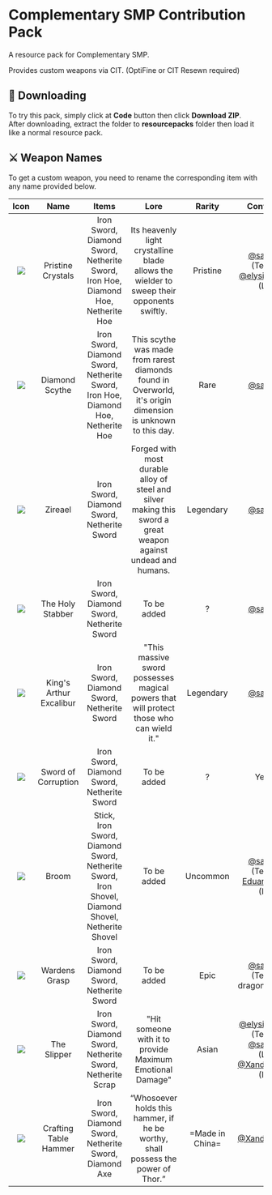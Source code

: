 
# Complementary SMP Contribution Pack

A resource pack for Complementary SMP.

Provides custom weapons via CIT. (OptiFine or CIT Resewn required)

## 📁 Downloading

To try this pack, simply click at **Code** button then click **Download ZIP**.  
After downloading, extract the folder to **resourcepacks** folder then load it like a normal resource pack.




## ⚔️ Weapon Names

To get a custom weapon, you need to rename the corresponding item with any name provided below.

|   Icon   |  Name     |   Items   |   Lore   |   Rarity   |   Contributor   |
| :--------: | :-------: | :-------: | :-------: | :-------: | :-------: |
| ![](https://cdn.discordapp.com/attachments/1026636135495127121/1043948648293208074/netherite_sword_1_.png) | Pristine Crystals | Iron Sword, Diamond Sword, Netherite Sword, <br> Iron Hoe, Diamond Hoe, Netherite Hoe | Its heavenly light crystalline blade allows the wielder to sweep their opponents swiftly. | Pristine | [@saiko125](https://www.github.com/saiko125) (Texture), [@elysiaSquared](https://github.com/elysiaSquared) (Lore) |
| ![](https://cdn.discordapp.com/attachments/1026636135495127121/1043948648008007800/netherite_sword.png) | Diamond Scythe | Iron Sword, Diamond Sword, Netherite Sword, <br> Iron Hoe, Diamond Hoe, Netherite Hoe| This scythe was made from rarest diamonds found in Overworld, it's origin dimension is unknown to this day. | Rare | [@saiko125](https://www.github.com/saiko125) |
| ![](https://cdn.discordapp.com/attachments/1026636135495127121/1043948648574234664/netherite_sword_2_.png) | Zireael | Iron Sword, Diamond Sword, Netherite Sword| Forged with most durable alloy of steel and silver making this sword a great weapon against undead and humans. | Legendary | [@saiko125](https://www.github.com/saiko125) |
| ![](https://cdn.discordapp.com/attachments/1026636135495127121/1043948647404015727/netherite_sword_3_.png) | The Holy Stabber | Iron Sword, Diamond Sword, Netherite Sword| To be added | ? | [@saiko125](https://www.github.com/saiko125) |
| ![](https://cdn.discordapp.com/attachments/1026636135495127121/1043948756254609459/iron_sword_1_.png) | King's Arthur Excalibur | Iron Sword, Diamond Sword, Netherite Sword| "This massive sword possesses magical powers that will protect those who can wield it." | Legendary | [@saiko125](https://www.github.com/saiko125) |
| ![](https://cdn.discordapp.com/attachments/1019530921587781632/1043400792113152101/sword.png) | Sword of Corruption | Iron Sword, Diamond Sword, Netherite Sword| To be added | ? | YeHeed |
| ![](https://cdn.discordapp.com/attachments/1034148074848788490/1044318299707670618/stick.png) | Broom | Stick, Iron Sword, Diamond Sword, Netherite Sword, <br> Iron Shovel, Diamond Shovel, Netherite Shovel| To be added | Uncommon | [@saiko125](https://www.github.com/saiko125) (Texture), <br> [EduardoJauch](https://www.github.com/EduardoJauch) (Idea)  |
| ![](https://cdn.discordapp.com/attachments/1034148074848788490/1044323814013681734/diamond_sword_2_.png) | Wardens Grasp | Iron Sword, Diamond Sword, Netherite Sword| To be added | Epic | [@saiko125](https://www.github.com/saiko125) (Texture), <br> dragoncat (Idea) |
| ![](https://cdn.discordapp.com/attachments/880263206625476699/1044344845218627584/iron_sword_2_.png) | The Slipper | Iron Sword, Diamond Sword, Netherite Sword, Netherite Scrap| "Hit someone with it to provide Maximum Emotional Damage" | Asian | [@elysiaSquared](https://github.com/elysiaSquared) (Texture), [@saiko125](https://github.com/saiko125) (Lore) [@XanderCreates](https://github.com/XanderCreates) (Idea) |
| ![](https://cdn.discordapp.com/attachments/880263206625476699/1044351532688228372/diamond_axe.png) | Crafting Table Hammer | Iron Sword, Diamond Sword, Netherite Sword, Diamond Axe| “Whosoever holds this hammer, if he be worthy, shall possess the power of Thor.” | =Made in China= | [@XanderCreates](https://github.com/XanderCreates) |
